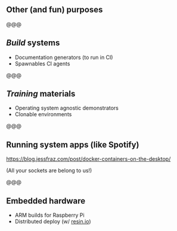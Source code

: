 <!-- .slide: data-state="contrasted" -->

## Other (and fun) purposes

@@@

## *Build* systems

- Documentation generators (to run in CI)
- Spawnables CI agents

@@@

## *Training* materials

- Operating system agnostic demonstrators
- Clonable environments

@@@

## Running **system apps** (like Spotify)

https://blog.jessfraz.com/post/docker-containers-on-the-desktop/

(All your sockets are belong to us!)

@@@

## Embedded hardware

- ARM builds for Raspberry Pi
- Distributed deploy (w/ [resin.io](https://resin.io))

